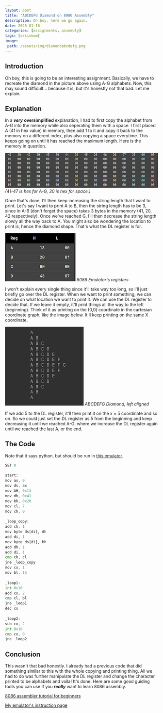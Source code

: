```yaml
---
layout: post
title: "ABCDEFG Diamond on 8086 Assembly"
description: Oh boy, here we go again.
date: 2025-01-16
categories: [assignments, assembly]
tags: [arsiskom]
image:
 path: /assets/img/diamondabcdefg.png
---
```

## Introduction
Oh boy, this is going to be an interesting assignment. Basically, we have to recreate the diamond in the picture above using A-G alphabets. Now, this may sound difficult... because it is, but it's honestly not that bad. Let me explain.

## Explanation
In a ***very*** **oversimplified** explanation, I had to first copy the alphabet from A-G into the memory while also seperating them with a space.
I first placed A (41 in hex value) in memory, then add 1 to it and copy it back to the memory on a different index, plus also copying a space everytime. This keeps going on until it has reached the maximum length. Here is the memory in question.

![memory](/assets/img/memory.PNG)
*(41-47 is hex for A-G, 20 is hex for space.)*

Once that's done, I'll then keep increasing the string length that I want to print. Let's say I want to print A to B, then the string length
has to be 3, since in A-B (don't forget the space) takes 3 bytes in the memory (41, 20, 42 respectively). Once we've reached G, I'll then decrease the string length slowly all the way back to A. 
You might also be wondering the location to print is, hence the diamond shape. That's what the DL register is for.

![register](/assets/img/registers.PNG)
*8086 Emulator's registers*

I won't explain every single thing since it'll take way too long, so I'll just briefly go over the DL register. When we want to print something, we can decide on
what location we want to print it. We can use the DL register to decide that. If we leave it empty, it'll print things all the way to the left (beginning). Think of it as printing on the (0,0) coordinate
in the cartesian coordinate graph, like the image below. It'll keep printing on the same X coordinate.

![diamond_left](/assets/img/diamondabcdefg_left.png)
*ABCDEFG Diamond, left aligned*

If we add 5 to the DL register, it'll then print it on the x = 5 coordinate and so on. So we could just set the DL register as 5 from the beginning and keep decreasing it until we reached A-G, where we increase the 
DL register again until we reached the last A, or the end.

## The Code
Note that it says python, but should be run in [this emulator](https://yjdoc2.github.io/8086-emulator-web/compile).
```python
SET 0

start: 
mov ax, 0
mov ds, ax
mov AH, 0x13
mov dh, 0x41
mov bh, 0x20
mov cl, 7
mov ch, 0

_loop_copy:
add ch, 1
mov byte ds[di], dh
add di, 1
mov byte ds[di], bh
add dh, 1
add di, 1
cmp ch, cl
jne _loop_copy
mov cx, 1
mov bl, 15

_loop1:
int 0x10
add cx, 2
cmp cl, bl
jne _loop1
dec cx

_loop2:
sub cx, 2
int 0x10
cmp cx, 0
jne _loop2
```

## Conclusion
This wasn't that bad honestly. I already had a previous code that did something similar to this with the whole copying and printing thing. All we had to do was
further manipulate the DL register and change the character printed to be alphabets and voila! It's done. Here are some good guiding tools you can use
if you ***really*** want to learn 8086 assembly.

[8086 assembler tutorial for beginners](https://yassinebridi.github.io/asm-docs/asm_tutorial_01.html)

[My emulator's instruction page](https://yjdoc2.github.io/8086-emulator-web/help)